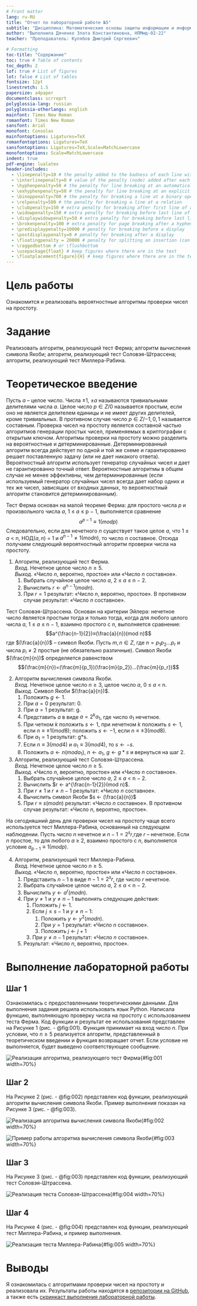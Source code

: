 ```yaml
---
# Front matter
lang: ru-RU
title: "Отчет по лабораторной работе №5"
subtitle: "Дисциплина: Математические основы защиты информации и информационной безопасности"
author: "Выполнила Дяченко Злата Константиновна, НПМмд-02-22"
teacher: "Преподаватель: Кулябов Дмитрий Сергеевич"

# Formatting
toc-title: "Содержание"
toc: true # Table of contents
toc_depth: 2
lof: true # List of figures
lot: false # List of tables
fontsize: 12pt
linestretch: 1.5
papersize: a4paper
documentclass: scrreprt
polyglossia-lang: russian
polyglossia-otherlangs: english
mainfont: Times New Roman
romanfont: Times New Roman
sansfont: Arial
monofont: Consolas
mainfontoptions: Ligatures=TeX
romanfontoptions: Ligatures=TeX
sansfontoptions: Ligatures=TeX,Scale=MatchLowercase
monofontoptions: Scale=MatchLowercase
indent: true
pdf-engine: lualatex
header-includes:
  - \linepenalty=10 # the penalty added to the badness of each line within a paragraph (no associated penalty node) Increasing the value makes tex try to have fewer lines in the paragraph.
  - \interlinepenalty=0 # value of the penalty (node) added after each line of a paragraph.
  - \hyphenpenalty=50 # the penalty for line breaking at an automatically inserted hyphen
  - \exhyphenpenalty=50 # the penalty for line breaking at an explicit hyphen
  - \binoppenalty=700 # the penalty for breaking a line at a binary operator
  - \relpenalty=500 # the penalty for breaking a line at a relation
  - \clubpenalty=150 # extra penalty for breaking after first line of a paragraph
  - \widowpenalty=150 # extra penalty for breaking before last line of a paragraph
  - \displaywidowpenalty=50 # extra penalty for breaking before last line before a display math
  - \brokenpenalty=100 # extra penalty for page breaking after a hyphenated line
  - \predisplaypenalty=10000 # penalty for breaking before a display
  - \postdisplaypenalty=0 # penalty for breaking after a display
  - \floatingpenalty = 20000 # penalty for splitting an insertion (can only be split footnote in standard LaTeX)
  - \raggedbottom # or \flushbottom
  - \usepackage{float} # keep figures where there are in the text
  - \floatplacement{figure}{H} # keep figures where there are in the text
---
```


# Цель работы

Ознакомится и реализовать вероятностные алгоритмы проверки чисел на простоту.

# Задание

Реализовать алгоритм, реализующий тест Ферма; алгоритм вычисления символа Якоби; алгоритм, реализующий тест Соловэя-Штрассена; алгоритм, реализующий тест Миллера-Рабина.

# Теоретическое введение

Пусть $a$ – целое число. Числа ±1, ±$a$ называются тривиальными делителями числа $a$.
Целое число $p ∈ Z/{0}$ называется простым, если оно не является делителем единицы и не имеет других делителей, кроме тривиальных. В противном случае число  $p ∈ Z/{-1, 0, 1}$ называется составным.
Проверка чисел на простоту является составной частью алгоритмов генерации простых чисел, применяемых в криптографии с открытым ключом.  Алгоритмы проверки на простоту можно разделить на вероятностные и  детерминированные. Детерминированный алгоритм всегда действует по одной и той же схеме и гарантированно решает поставленную задачу (или не дает никакого ответа). Вероятностный алгоритм использует генератор случайных чисел и дает не гарантированно точный ответ. Вероятностные алгоритмы в общем случае не менее эффективны, чем детерминированные (если используемый генератор случайных чисел всегда дает набор одних и тех же чисел, зависящих от входных данных, то вероятностный алгоритм становится детерминированным).

Тест Ферма основан на малой теореме Ферма: для простого числа $p$ и произвольного числа $a$, 1 ≤ $a$ ≤ p − 1, выполняется сравнение
$$a^{p-1}≡1(mod p)$$
Следовательно, если для нечетного $n$ существует такое целое $a$, что 1 ≤ $a$ < n, НОД($a, n$) = 1 и $a^{n-1}≠1(mod n)$, то число $n$ составное. Отсюда получаем следующий вероятностный алгоритм проверки числа на простоту.

1. Алгоритм, реализующий тест Ферма.  
    *Вход*. Нечетное целое число $n≥5$.  
    *Выход*. «Число $n$, вероятно, простое» или «Число $n$ составное».  
    1. Выбрать случайное целое число $a$, 2 ≤ $a$ ≤ n − 2.
    2. Вычислить $r ← a^{n-1}(mod n)$.
    3. При $r=1$ результат: «Число $n$, вероятно, простое». В противном случае результат: «Число $n$ составное».

Тест Соловэя-Штрассена. Основан на критерии Эйлера: нечетное число ݊является простым тогда и только тогда, когда для любого целого числа $a$, 1 ≤ $a$ ≤ n − 1, взаимно простого с $n$, выполняется сравнение:
$$a^{\frac{n-1}{2}}≡(\frac{a}{n})(mod n)$$
где $(\frac{a}{n})$ – символ Якоби.
Пусть $m, n ∈ Z$, где $n=p_{1}p_{2}...p_{r}$ и числа $p_i≠2$ простые (не обязательно различные). Символ Якоби $(\frac{m}{n})$ определяется равенством
$$(\frac{m}{n})=(\frac{m}{p_1})(\frac{m}{p_2})...(\frac{m}{p_r})$$

2. Алгоритм вычисления символа Якоби.  
    *Вход*. Нечетное целое число $n≥3$, целое число $a$, 0 ≤ $a$ < n.    
    *Выход*. Символ Якоби $(\frac{a}{n})$.   
    1. Положить $g ← 1$.
    2. При $a=0$ результат: 0.
    3. При $a=1$ результат: g.
    4. Представить $a$ в виде $a=2^{k}a_{1}$, где число $a_1$ нечетное.
    5. При четном $k$ положить $s ← 1$, при нечетном $k$ положить $s ← 1$, если $n≡±1(mod 8)$; положить $s ← -1$, если $n≡±3(mod 8)$.
    6. При $a_1=1$ результат: g*s.
    7. Если $n≡3(mod 4)$ и $a_1≡3(mod 4)$, то $s ← -s$.
    8. Положить $a ← n(mod a_1)$, $n ← a_1$, $g ← g*s$ и вернуться на шаг 2.
3. Алгоритм, реализующий тест Соловэя-Штрассена.   
    *Вход*. Нечетное целое число $n≥5$.   
    *Выход*. «Число $n$, вероятно, простое» или «Число $n$ составное».   
    1. Выбрать случайное целое число $a$, 2 ≤ $a$ < n − 2.
    2. Вычислить $r ← a^{\frac{n-1}{2}}(mod n)$.
    3. При $r≠1$ и $r≠n-1$ результат: «Число $n$ составное».
    4. Вычислить символ Якоби $s ← (\frac{a}{n})$
    5. При $r≡s(mod n)$ результат: «Число $n$ составное». В противном случае результат: «Число $n$, вероятно, простое».

На сегодняшний день для проверки чисел на простоту чаще всего используется тест Миллера-Рабина, основанный на следующем наблюдении. Пусть число $n$ нечетное и $n-1=2^{s}r$,где $r$ – нечетное. Если $n$ простое, то для любого $a$ ≥ 2, взаимно простого с $n$, выполняется условие $a_{p-1}≡1(mod p)$.

4. Алгоритм, реализующий тест Миллера-Рабина.   
    *Вход*. Нечетное целое число $n≥5$.   
    *Выход*. «Число $n$, вероятно, простое» или «Число $n$ составное».
    1. Представить $n-1$ в виде $n-1=2^{s}r$, где число $r$ нечетное.
    2. Выбрать случайное целое число $a$, 2 ≤ $a$ < n − 2.
    3. Вычислить $y ← a^{r}(mod n)$.
    4. При $y ≠ 1$ и $y ≠ n-1$ выполнять следующие действия:
        1. Положить $j ← 1$.  
        2. Если $j≤s-1$ и $y ≠ n-1$:
            1. Положить $y ← y^{2}(mod n)$.
            2. При $y=1$ результат: «Число $n$ составное».
            3. Положить $j ← j+1$
        3. При $y ≠ n-1$ результат: «Число $n$ составное».
    5. Результат: «Число $n$, вероятно, простое».

# Выполнение лабораторной работы

## Шаг 1

Ознакомилась с предоставленными теоретическими данными. Для выполнения задания решила использовать язык Python. Написала функцию, выполняющую проверку числа на простоту с использованием теста Ферма. Код функции и результат ее использования представлен на Рисунке 1 (рис. - @fig:001). Функция принимает на вход число $n$. При условии, что $n≥5$ реализуется алгоритм, представленный в теоретическом введении и функция возвращает отчет. Если условие не выполняется, будет выведено соответствующее сообщение.

![Реализация алгоритма, реализующего тест Фирма](images/1.png){#fig:001 width=70%}

## Шаг 2

На Рисунке 2 (рис. - @fig:002) представлен код функции, реализующий алгоритм вычисления символа Якоби. Пример выполнения показан на Рисунке 3 (рис. - @fig:003).

![Реализация алгоритма вычисления символа Якоби](images/2.png){#fig:002 width=70%}

![Пример работы алгоритма вычисления символа Якоби](images/21.png){#fig:003 width=70%}

## Шаг 3

На Рисунке 3 (рис. - @fig:003) представлен код функции, реализующий тест Соловэя-Штрассена.

![Реализация теста Соловэя-Штрассена](images/3.png){#fig:004 width=70%}

## Шаг 4

На Рисунке 4 (рис. - @fig:004) представлен код функции, реализующий тест Миллера-Рабина, и пример выполнения.

![Реализация теста Миллера-Рабина](images/4.png){#fig:005 width=70%}

# Выводы

Я ознакомилась с алгоритмами проверки чисел на простоту и реализовала их. Результаты работы находятся в [репозитории на GitHub](https://github.com/ZlataDyachenko/workD), а также есть [скринкаст выполнения лабораторной работы](https://www.youtube.com/watch?v=Sg-IUSGijSI).

